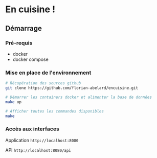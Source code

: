 # En cuisine !

## Démarrage

### Pré-requis

* docker
* docker compose

### Mise en place de l'environnement

```bash
# Récupération des sources github
git clone https://github.com/florian-abelard/encuisine.git

# Démarrer les containers docker et alimenter la base de données 
make up

# Afficher toutes les commandes disponibles
make
```

### Accès aux interfaces

Application `http://localhost:8080`

API `http://localhost:8080/api`

